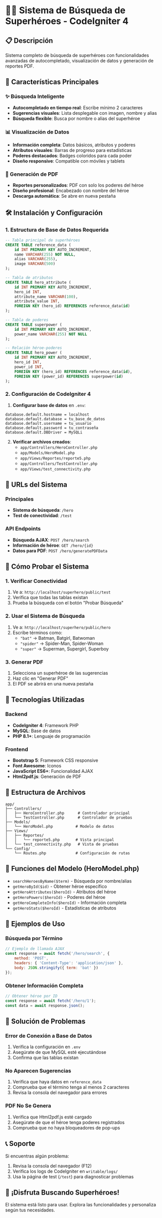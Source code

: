 # 🦸‍♂️ Sistema de Búsqueda de Superhéroes - CodeIgniter 4

## 📋 Descripción
Sistema completo de búsqueda de superhéroes con funcionalidades avanzadas de autocompletado, visualización de datos y generación de reportes PDF.

## 🚀 Características Principales

### ✨ Búsqueda Inteligente
- **Autocompletado en tiempo real**: Escribe mínimo 2 caracteres
- **Sugerencias visuales**: Lista desplegable con imagen, nombre y alias
- **Búsqueda flexible**: Busca por nombre o alias del superhéroe

### 📊 Visualización de Datos
- **Información completa**: Datos básicos, atributos y poderes
- **Atributos visuales**: Barras de progreso para estadísticas
- **Poderes destacados**: Badges coloridos para cada poder
- **Diseño responsive**: Compatible con móviles y tablets

### 📄 Generación de PDF
- **Reportes personalizados**: PDF con solo los poderes del héroe
- **Diseño profesional**: Encabezado con nombre del héroe
- **Descarga automática**: Se abre en nueva pestaña

## 🛠️ Instalación y Configuración

### 1. Estructura de Base de Datos Requerida

```sql
-- Tabla principal de superhéroes
CREATE TABLE reference_data (
    id INT PRIMARY KEY AUTO_INCREMENT,
    name VARCHAR(255) NOT NULL,
    alias VARCHAR(255),
    image VARCHAR(500)
);

-- Tabla de atributos
CREATE TABLE hero_attribute (
    id INT PRIMARY KEY AUTO_INCREMENT,
    hero_id INT,
    attribute_name VARCHAR(100),
    attribute_value INT,
    FOREIGN KEY (hero_id) REFERENCES reference_data(id)
);

-- Tabla de poderes
CREATE TABLE superpower (
    id INT PRIMARY KEY AUTO_INCREMENT,
    power_name VARCHAR(255) NOT NULL
);

-- Relación héroe-poderes
CREATE TABLE hero_power (
    id INT PRIMARY KEY AUTO_INCREMENT,
    hero_id INT,
    power_id INT,
    FOREIGN KEY (hero_id) REFERENCES reference_data(id),
    FOREIGN KEY (power_id) REFERENCES superpower(id)
);
```

### 2. Configuración de CodeIgniter 4

1. **Configurar base de datos** en `.env`:
```env
database.default.hostname = localhost
database.default.database = tu_base_de_datos
database.default.username = tu_usuario
database.default.password = tu_contraseña
database.default.DBDriver = MySQLi
```

2. **Verificar archivos creados**:
   - `app/Controllers/HeroController.php`
   - `app/Models/HeroModel.php`
   - `app/Views/Reportes/reporte5.php`
   - `app/Controllers/TestController.php`
   - `app/Views/test_connectivity.php`

## 🔗 URLs del Sistema

### Principales
- **Sistema de búsqueda**: `/hero`
- **Test de conectividad**: `/test`

### API Endpoints
- **Búsqueda AJAX**: `POST /hero/search`
- **Información de héroe**: `GET /hero/{id}`
- **Datos para PDF**: `POST /hero/generatePDFData`

## 🧪 Cómo Probar el Sistema

### 1. Verificar Conectividad
1. Ve a: `http://localhost/superhero/public/test`
2. Verifica que todas las tablas existan
3. Prueba la búsqueda con el botón "Probar Búsqueda"

### 2. Usar el Sistema de Búsqueda
1. Ve a: `http://localhost/superhero/public/hero`
2. Escribe términos como:
   - `"bat"` → Batman, Batgirl, Batwoman
   - `"spider"` → Spider-Man, Spider-Woman
   - `"super"` → Superman, Supergirl, Superboy

### 3. Generar PDF
1. Selecciona un superhéroe de las sugerencias
2. Haz clic en "Generar PDF"
3. El PDF se abrirá en una nueva pestaña

## 🎨 Tecnologías Utilizadas

### Backend
- **CodeIgniter 4**: Framework PHP
- **MySQL**: Base de datos
- **PHP 8.1+**: Lenguaje de programación

### Frontend
- **Bootstrap 5**: Framework CSS responsive
- **Font Awesome**: Iconos
- **JavaScript ES6+**: Funcionalidad AJAX
- **Html2pdf.js**: Generación de PDF

## 📁 Estructura de Archivos

```
app/
├── Controllers/
│   ├── HeroController.php      # Controlador principal
│   └── TestController.php      # Controlador de pruebas
├── Models/
│   └── HeroModel.php          # Modelo de datos
├── Views/
│   ├── Reportes/
│   │   └── reporte5.php       # Vista principal
│   └── test_connectivity.php   # Vista de pruebas
└── Config/
    └── Routes.php             # Configuración de rutas
```

## 🔧 Funciones del Modelo (HeroModel.php)

- `searchHeroesByName($term)` - Búsqueda por nombre/alias
- `getHeroById($id)` - Obtener héroe específico
- `getHeroAttributes($heroId)` - Atributos del héroe
- `getHeroPowers($heroId)` - Poderes del héroe
- `getHeroCompleteInfo($heroId)` - Información completa
- `getHeroStats($heroId)` - Estadísticas de atributos

## 🎯 Ejemplos de Uso

### Búsqueda por Término
```javascript
// Ejemplo de llamada AJAX
const response = await fetch('/hero/search', {
    method: 'POST',
    headers: { 'Content-Type': 'application/json' },
    body: JSON.stringify({ term: 'bat' })
});
```

### Obtener Información Completa
```javascript
// Obtener héroe por ID
const response = await fetch('/hero/1');
const data = await response.json();
```

## 🐛 Solución de Problemas

### Error de Conexión a Base de Datos
1. Verifica la configuración en `.env`
2. Asegúrate de que MySQL esté ejecutándose
3. Confirma que las tablas existan

### No Aparecen Sugerencias
1. Verifica que haya datos en `reference_data`
2. Comprueba que el término tenga al menos 2 caracteres
3. Revisa la consola del navegador para errores

### PDF No Se Genera
1. Verifica que Html2pdf.js esté cargado
2. Asegúrate de que el héroe tenga poderes registrados
3. Comprueba que no haya bloqueadores de pop-ups

## 📞 Soporte

Si encuentras algún problema:
1. Revisa la consola del navegador (F12)
2. Verifica los logs de CodeIgniter en `writable/logs/`
3. Usa la página de test (`/test`) para diagnosticar problemas

## 🎉 ¡Disfruta Buscando Superhéroes!

El sistema está listo para usar. Explora las funcionalidades y personaliza según tus necesidades.
